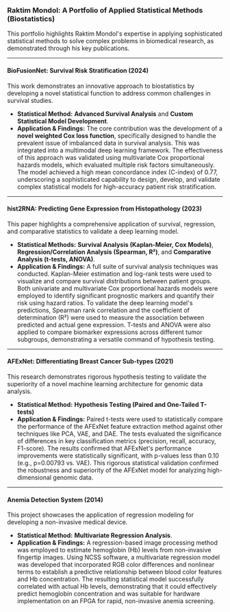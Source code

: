 ### **Raktim Mondol: A Portfolio of Applied Statistical Methods (Biostatistics)**

This portfolio highlights Raktim Mondol's expertise in applying sophisticated statistical methods to solve complex problems in biomedical research, as demonstrated through his key publications.

---
#### **BioFusionNet: Survival Risk Stratification (2024)**

This work demonstrates an innovative approach to biostatistics by developing a novel statistical function to address common challenges in survival studies.

*   **Statistical Method:** **Advanced Survival Analysis** and **Custom Statistical Model Development**.
*   **Application & Findings:** The core contribution was the development of a **novel weighted Cox loss function**, specifically designed to handle the prevalent issue of imbalanced data in survival analysis. This was integrated into a multimodal deep learning framework. The effectiveness of this approach was validated using multivariate Cox proportional hazards models, which evaluated multiple risk factors simultaneously. The model achieved a high mean concordance index (C-index) of 0.77, underscoring a sophisticated capability to design, develop, and validate complex statistical models for high-accuracy patient risk stratification.

---

#### **hist2RNA: Predicting Gene Expression from Histopathology (2023)**

This paper highlights a comprehensive application of survival, regression, and comparative statistics to validate a deep learning model.

*   **Statistical Methods:** **Survival Analysis (Kaplan-Meier, Cox Models)**, **Regression/Correlation Analysis (Spearman, R²)**, and **Comparative Analysis (t-tests, ANOVA)**.
*   **Application & Findings:** A full suite of survival analysis techniques was conducted. Kaplan-Meier estimation and log-rank tests were used to visualize and compare survival distributions between patient groups. Both univariate and multivariate Cox proportional hazards models were employed to identify significant prognostic markers and quantify their risk using hazard ratios. To validate the deep learning model's predictions, Spearman rank correlation and the coefficient of determination (R²) were used to measure the association between predicted and actual gene expression. T-tests and ANOVA were also applied to compare biomarker expressions across different tumor subgroups, demonstrating a versatile command of hypothesis testing.

---

#### **AFExNet: Differentiating Breast Cancer Sub-types (2021)**

This research demonstrates rigorous hypothesis testing to validate the superiority of a novel machine learning architecture for genomic data analysis.

*   **Statistical Method:** **Hypothesis Testing (Paired and One-Tailed T-tests)** 
*   **Application & Findings:** Paired t-tests were used to statistically compare the performance of the AFExNet feature extraction method against other techniques like PCA, VAE, and DAE. The tests evaluated the significance of differences in key classification metrics (precision, recall, accuracy, F1-score). The results confirmed that AFExNet's performance improvements were statistically significant, with p-values less than 0.10 (e.g., p=0.00793 vs. VAE). This rigorous statistical validation confirmed the robustness and superiority of the AFExNet model for analyzing high-dimensional genomic data.

---

#### **Anemia Detection System (2014)**

This project showcases the application of regression modeling for developing a non-invasive medical device.

*   **Statistical Method:** **Multivariate Regression Analysis**.
*   **Application & Findings:** A regression-based image processing method was employed to estimate hemoglobin (Hb) levels from non-invasive fingertip images. Using NCSS software, a multivariate regression model was developed that incorporated RGB color differences and nonlinear terms to establish a predictive relationship between blood color features and Hb concentration. The resulting statistical model successfully correlated with actual Hb levels, demonstrating that it could effectively predict hemoglobin concentration and was suitable for hardware implementation on an FPGA for rapid, non-invasive anemia screening.



